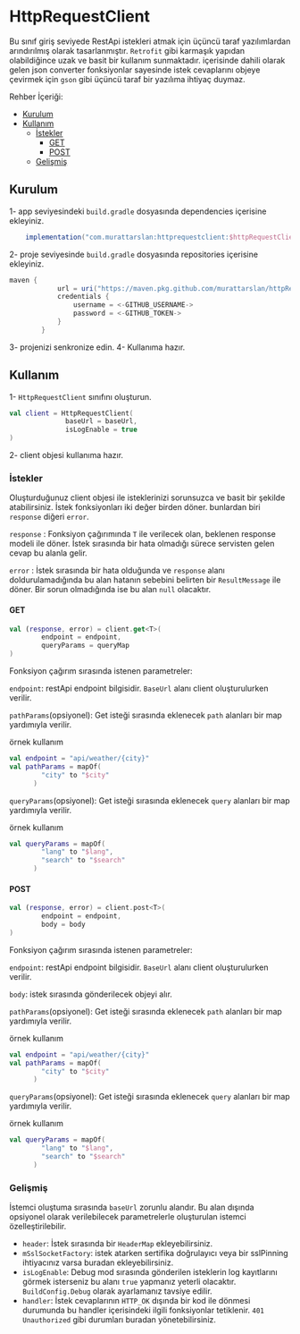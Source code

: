 # HttpRequestClient

Bu sınıf giriş seviyede RestApi istekleri atmak için üçüncü taraf yazılımlardan arındırılmış olarak tasarlanmıştır. 
```Retrofit``` gibi karmaşık yapıdan olabildiğince uzak ve basit bir kullanım sunmaktadır.
içerisinde dahili olarak gelen json converter fonksiyonlar sayesinde istek cevaplarını 
objeye çevirmek için ```gson``` gibi üçüncü taraf bir yazılıma ihtiyaç duymaz.

Rehber İçeriği:
- [Kurulum](#Kurulum)
- [Kullanım](#Kullanım)
  - [İstekler](#İstekler)
    - [GET](#GET)
    - [POST](#POST)
  - [Gelişmiş](#Gelişmiş)

## Kurulum

1- app seviyesindeki ```build.gradle``` dosyasında dependencies içerisine ekleyiniz.
```gradle
    implementation("com.murattarslan:httprequestclient:$httpRequestClientVersion")
```

2- proje seviyesinde ```build.gradle``` dosyasında repositories içerisine ekleyiniz.
```gradle
maven {
            url = uri("https://maven.pkg.github.com/murattarslan/httpRequestClient")
            credentials {
                username = <-GITHUB_USERNAME->
                password = <-GITHUB_TOKEN->
            }
        }
```
3- projenizi senkronize edin.
4- Kullanıma hazır.

## Kullanım

1- ```HttpRequestClient``` sınıfını oluşturun.
```kotlin
val client = HttpRequestClient(
              baseUrl = baseUrl,
              isLogEnable = true
)
```
2- client objesi kullanıma hazır.

### İstekler

Oluşturduğunuz client objesi ile isteklerinizi sorunsuzca ve basit bir şekilde atabilirsiniz.
İstek fonksiyonları iki değer birden döner. bunlardan biri ```response``` diğeri ```error```.

```response``` : Fonksiyon çağırımında ```T``` ile verilecek olan, beklenen response modeli ile döner. 
İstek sırasında bir hata olmadığı sürece servisten gelen cevap bu alanla gelir.

```error``` : İstek sırasında bir hata olduğunda ve ```response``` alanı doldurulamadığında 
bu alan hatanın sebebini belirten bir ```ResultMessage``` ile döner. Bir sorun olmadığında ise bu alan ```null``` olacaktır.

#### GET

```kotlin
val (response, error) = client.get<T>(
        endpoint = endpoint,
        queryParams = queryMap
)
```
Fonksiyon çağırım sırasında istenen parametreler:

```endpoint```: restApi endpoint bilgisidir. ```BaseUrl``` alanı client oluşturulurken verilir.

```pathParams```(opsiyonel): Get isteği sırasında eklenecek ```path``` alanları bir map yardımıyla verilir. 

örnek kullanım 
```kotlin
val endpoint = "api/weather/{city}"
val pathParams = mapOf(
        "city" to "$city"
      )
```

```queryParams```(opsiyonel): Get isteği sırasında eklenecek ```query``` alanları bir map yardımıyla verilir. 

örnek kullanım 
```kotlin
val queryParams = mapOf(
        "lang" to "$lang",
        "search" to "$search"
      )
```

#### POST

```kotlin
val (response, error) = client.post<T>(
        endpoint = endpoint,
        body = body
)
```
Fonksiyon çağırım sırasında istenen parametreler:

```endpoint```: restApi endpoint bilgisidir. ```BaseUrl``` alanı client oluşturulurken verilir.

```body```: istek sırasında gönderilecek objeyi alır.

```pathParams```(opsiyonel): Get isteği sırasında eklenecek ```path``` alanları bir map yardımıyla verilir. 

örnek kullanım 
```kotlin
val endpoint = "api/weather/{city}"
val pathParams = mapOf(
        "city" to "$city"
      )
```

```queryParams```(opsiyonel): Get isteği sırasında eklenecek ```query``` alanları bir map yardımıyla verilir. 

örnek kullanım 
```kotlin
val queryParams = mapOf(
        "lang" to "$lang",
        "search" to "$search"
      )
```

### Gelişmiş

İstemci oluştuma sırasında ```baseUrl``` zorunlu alandır. Bu alan dışında opsiyonel olarak verilebilecek parametrelerle oluşturulan istemci özelleştirilebilir.

- ```header```: İstek sırasında bir ```HeaderMap``` ekleyebilirsiniz.
-  ```mSslSocketFactory```: istek atarken sertifika doğrulayıcı veya bir sslPinning ihtiyacınız varsa buradan ekleyebilirsiniz.
-  ```isLogEnable```: Debug mod sırasında gönderilen isteklerin log kayıtlarını görmek
  isterseniz bu alanı ```true``` yapmanız yeterli olacaktır. ```BuildConfig.Debug``` olarak ayarlamanız tavsiye edilir.
-  ```handler```: İstek cevaplarının ```HTTP_OK``` dışında bir kod ile dönmesi durumunda bu handler içerisindeki ilgili fonksiyonlar tetiklenir.
   ```401 Unauthorized``` gibi durumları buradan yönetebilirsiniz.

